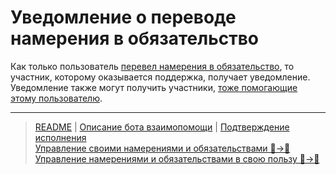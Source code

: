 # Уведомление о переводе намерения в обязательство

Как только пользователь [перевел намерения в обязательство](../actions/creation_of_obligation.md), то участник, которому оказывается поддержка, получает уведомление. Уведомление также могут получить участники, [тоже помогающие этому пользователю](../actions/list_other_people.md).

---
> [README](README.md)  |   [Описание бота взаимопомощи](../index.md) |  [Подтверждение исполнения](../actions/confirmation_of_transfer.md)  
> [Управление своими намерениями и обязательствами 👤->👥](../actions/show_int_obl.md)  
> [Управление намерениями и обязательствами в свою пользу 👥->👤](../actions/show_int_obl_for_me.md)
